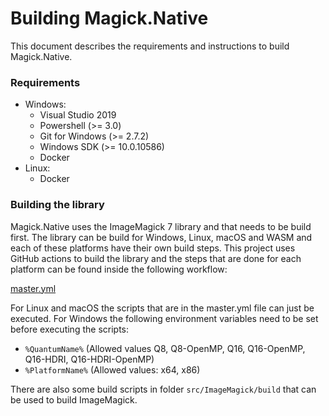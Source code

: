 # Building Magick.Native

This document describes the requirements and instructions to build Magick.Native.

### Requirements

- Windows:
  - Visual Studio 2019
  - Powershell (>= 3.0)
  - Git for Windows (>= 2.7.2)
  - Windows SDK (>= 10.0.10586)
  - Docker
- Linux:
  - Docker

### Building the library

Magick.Native uses the ImageMagick 7 library and that needs to be build first. The library can be build for Windows, Linux,
macOS and WASM and each of these platforms have their own build steps. This project uses GitHub actions to build the library
and the steps that are done for each platform can be found inside the following workflow:

[master.yml](.github/workflows/master.yml)

For Linux and macOS the scripts that are in the master.yml file can just be executed. For Windows the following environment
variables need to be set before executing the scripts:

- `%QuantumName%` (Allowed values Q8, Q8-OpenMP, Q16, Q16-OpenMP, Q16-HDRI, Q16-HDRI-OpenMP)
- `%PlatformName%` (Allowed values: x64, x86)

There are also some build scripts in folder `src/ImageMagick/build` that can be used to build ImageMagick.